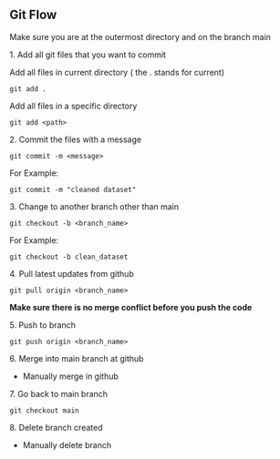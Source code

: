 ## Git Flow

Make sure you are at the outermost directory and on the branch main

1\. Add all git files that you want to commit

Add all files in current directory ( the . stands for current)

```terminal
git add .
```

Add all files in a specific directory

```terminal
git add <path>
```

2\. Commit the files with a message

```terminal
git commit -m <message>
```

For Example:

```terminal
git commit -m "cleaned dataset"
```

3\. Change to another branch other than main

```terminal
git checkout -b <branch_name>
```

For Example:

```terminal
git checkout -b clean_dataset
```

4\. Pull latest updates from github

```terminal
git pull origin <branch_name>
```

<strong>Make sure there is no merge conflict before you push the code</strong>

5\. Push to branch

```terminal
git push origin <branch_name>
```

6\. Merge into main branch at github

- Manually merge in github

7\. Go back to main branch

```terminal
git checkout main
```

8\. Delete branch created

- Manually delete branch
